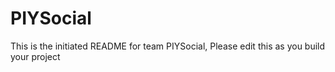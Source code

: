 # PIYSocial
This is the initiated README for team PIYSocial, Please edit this as you build your project
